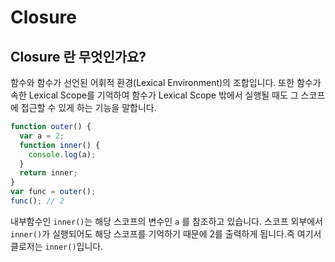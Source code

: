 # Closure
## Closure 란 무엇인가요?
함수와 함수가 선언된 어휘적 환경(Lexical Environment)의 조합입니다.
또한 함수가 속한 Lexical Scope를 기억하여 함수가 Lexical Scope 밖에서 실행될 때도
그 스코프에 접근할 수 있게 하는 기능을 말합니다.
```javascript
function outer() {
  var a = 2;
  function inner() {
    console.log(a);
  }
  return inner;
}
var func = outer();
func(); // 2
```
내부함수인 `inner()`는 해당 스코프의 변수인 `a` 를 참조하고 있습니다.
스코프 외부에서 `inner()`가 실행되어도 해당 스코프를 기억하기 때문에 2를 출력하게 됩니다.즉 여기서 클로저는 `inner()`입니다.